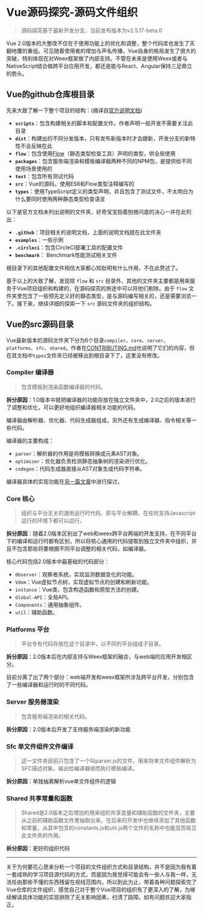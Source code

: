 # Vue源码探究-源码文件组织
> 源码探究基于最新开发分支，当前发布版本为v2.5.17-beta.0

Vue 2.0版本的大整改不仅在于使用功能上的优化和调整，整个代码库也发生了天翻地覆的重组。可见随着使用者的增加与声名传播，Vue自身的格局发生了很大的突破，特别体现在对Weex框架做了内部支持。不管在未来是使用Weex或者与NativeScript结合做跨平台应用开发，都还是能与React、Angular保持三足鼎立的势头。

## Vue的github仓库根目录
先来大致了解一下整个项目的结构：(摘译自[官方说明文档](https://github.com/vuejs/vue/blob/dev/.github/CONTRIBUTING.md#project-structure))
- **`scripts`**：包含构建相关的脚本和配置文件。作者声明一般开发不需要关注此目录
- **`dist`**：构建出的不同分发版本，只有发布新版本时才会跟新，开发分支的新特性不会反映在此
- **`flow`**：包含使用[Flow](https://flow.org/)（静态类型检查工具）声明的类型，供全局使用
- **`packages`**：包含服务端渲染和模板编译器两种不同的NPM包，是提供给不同使用场景使用的
- **`test`**：包含所有测试代码
- **`src`**：Vue的源码，使用ES6和Flow类型注释编写的
- **`types`**：使用TypeScript定义的类型声明，并且包含了测试文件，不太明白为什么要同时使用两种静态类型检查语言

以下是官方文档未列出说明的文件夹，好奇宝宝抱着刨根问底的决心一并在此列出：
- **`.github`**：项目相关的说明文档，上面的说明文档就在此文件夹
- **`examples`**：一些示例
- **`.circleci`**：包含CircleCI部署工具的配置文件
- **`benchmark`**： Benchmark性能测试相关文件

根目录下的其他配置文件相信大家都心知肚明有什么作用，不在此赘述了。

基于以上的大致了解，发现除 `flow` 和 `src` 目录外，其他的文件夹主要都是用来服务于Vue项目组织和构建的，在源码探究的旅途中可以将他们剔除。由于 `flow` 文件夹里包含了一些预先定义好的静态类型，是与源码编写相关的，还是需要浏览一下。接下来，继续详细的探索一下 `src` 源码文件夹的组织结构。


## Vue的src源码目录
Vue最新版本的源码文件夹下分为6个目录`compiler`、`core`、`server`、`platforms`、`sfc`、`shared`。作者在[CONTRIBUTING.md](https://github.com/vuejs/vue/blob/dev/.github/CONTRIBUTING.md#project-structure)也说明了它们的内容，但在其文档中`types`文件夹已经被移出到根目录下了，这里没有修改。


### **Compiler 编译器**
> 包含模板到渲染函数编译器的代码。

**拆分原因**：1.0版本中就把编译器的功能存放在独立文件夹中，2.0之后的版本进行了调整和优化，可以更好地组织编译器相关功能的代码。

编译器由解析器、优化器、代码生成器组成，另外还有生成编译器、指令相关等一些代码。

编译器的主要构成：
- `parser`：解析器的作用是将模板转换成元素AST对象。
- `optimizer`：优化器负责检测静态抽象树的渲染进行优化。
- `codegen`：代码生成器直接从AST对象生成代码字符串。

编译器具体的实现功能在[另一篇文章]()中进行探讨。

### **Core 核心**
> 组织与平台无关的通用运行时代码，即与平台解耦，在任何支持Javascript运行的环境下都可以运行。

**拆分原因**：随着2.0版本区别出了web和weex跨平台两端的开发支持，在不同平台下的编译和运行时都有区别，所以将核心通用的代码提取到独立文件夹中组织，并且不包含那些将要根据不同平台调整的相关代码，如编译器。

核心代码包括2.0版本中最基础的代码部分：
- `Observer`：观察者系统，实现监测数据变化的功能。
- `Vdom`：Vue虚拟节点树，实现虚拟节点的创建和刷新功能。
- `instance`：Vue类，包含构造函数和原型方法的创建。
- `Global-API`：全局API。
- `Components`：通用抽象组件。
- `util`：辅助函数。

### **Platforms 平台**
> 平台专有代码存放在这个目录中，以不同的平台组成子目录。

**拆分原因**：2.0版本后在内部支持与Weex框架的融合，与web端的应用开发相区分。

目前分离了出了两个部分：web端开发和weex框架所涉及跨平台开发，分别包含了一些编译器和运行时的不同代码。


### **Server 服务器渲染**
> 包含服务端渲染的相关代码。

**拆分原因**：2.0版本后开发了支持服务端渲染的新功能


### **Sfc 单文件组件文件编译**
> 这一文件夹目前只包含了一个叫parser.js的文件，用来将单文件组件解析为SFC描述对象，输出给编译器继而执行模板编译。

**拆分原因**：单独抽离解析vue单文件组件的逻辑


### **Shared 共享常量和函数**
> Shared是2.0版本之后增加的用来组织共享变量和辅助函数的文件夹，主要从之前的辅助函数文件里抽取出来，在后来的开发中也继续添加了其他函数和常量，从其中包含的constants.js和util.js两个文件的名称中也能显而易见此文件夹的作用。

**拆分原因**：更好的组织代码

---

关于为何要花心思来分析一个项目的文件组织方式和目录结构，并不是因为我有着一套成熟的学习项目源代码的方式，而是因为我觉得可能会有一些人与我一样，无法任由那些不懂的东西残留在视线范围内，所以到此为止，带着各种问题探索完了Vue仓库的文件组织，感觉自己对于整个Vue项目的组织有了更深入的了解，为继续解读具体功能的实现排除了无关影响因素，扫清了路障。如有问题欢迎大家指正。
